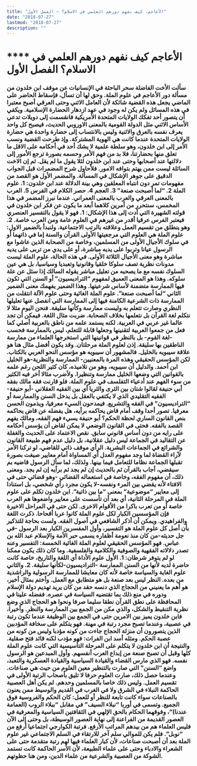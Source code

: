 ```yaml
---
title: "الأعاجم، كيف نفهم دورهم العلمي في الاسلام؟ – الفصل الأول"
date: "2018-07-27"
lastmod: "2018-07-27"
description: ""
---
```

# **** **الأعاجم كيف نفهم دورهم العلمي في الاسلام؟ الفصل الأول**

### سألت الأخت الفاضلة سحر الباحثة في الإنسانيات عن موقف ابن خلدون من مسألة دور الأعاجم في علوم الملة. وحق لها أن تسأل، فإسقاط الحاضر على الماضي يجعل هذه القضية شائكة لأن العامل الاثني وحتى العرقي أصبح معتبرا في هذه المسائل ولم يكن له وجود في عهد ازدهار الحضارة الإسلامية. ويكفي أن يتصور أحد تفكك الولايات المتحدة الأمريكية فانقسمت إلى دويلات تدعي الأساس الاثني مثل الدولة القومية بالمعنى الاوروبي الحديث، فيصبح كل واحد يعرف نفسه بالعرق والاثنية وليس بالانتساب إلى حضارة واحدة هي حضارة الولايات المتحدة عندما كانت هي الهوية المشتركة. وإذ طرحت القضية ونسب الأمر إلى ابن خلدون، وهو سلطة علمية لا يشك أحد في أحكامه على الاقل ما تعلق منها بحضارتنا، فلا بد من فهم الأمر وحسمه بصورة ترجع الأمور إلى دلالتها عند أصحابها وحتى عند ابن خلدون لئلا يقول ما لم يقل. ثم إن الاخت السائلة ليست ممن يهتم بتوافه الامور. فلأحاول شرح المضمرات قبل الجواب الدقيق على جوهر الإشكال في المسألة. والمضمر الأول هو القصد من مفهومات تمر دون انتباه المعلقين وهي بينة الدلالة عند ابن خلدون: 1. علوم الملة 2. “لما أصبحت صنعة” 3. العجم 4. حصر الكلام في الفرس 5. العرب بالمعنى العرقي والعرب بالمعنى العمراني. عندما نبرز المضمر في هذا المخمس، سنتحرر من أمرين كلاهما أبعد ما يكون عن فكر ابن خلدون في قولته الشهيرة التي أدت إلى هذا الإشكال: 1. فهو لا يقول بالتفسير العنصري فيعتبر الفرس عرقيا أقدر من غيرهم في العلوم عامة ومن العرب خاصة. 2. وهو ينطلق من تقسيم العمل وعلاقته بالرتب الاجتماعية. ولنبدأ بالضمير الاول: علوم الملة هي العلوم التي مرجعيتها الأولى القرآن والسنة إما في ذاتهما أو في سلوك الأجيال الأولى من المسلمين، وخاصة من الصحابة الذين عاشوا مع الرسول عيانا وتربوا على يديه مباشرة، أو على يدي من تربى على يديه مباشرة وهو معنى الأجيال الثلاثة الأولى. في هذه الحالة، علوم الملة ليست مدونات نظرية تصف سلوكا خلقيا وقانونيا وتعبديا وسياسيا، بل هي عين السلوك نفسه مع ما يصحبه من تعليل مباشر يقوله السالك إذا سئل عن علة سلوكه. وهذا هو المعنى العميق لمفهوم “التراديسيون” أو السنن التي تكون فيها الممارسة متضمنة لأساس شرعيتها. وهذا الضمير يفهمك معنى الضمير الثاني “لما أصبحت صنعة”. علوم الملة الغائية وحتى علوم الآلة انتقلت من الممارسة ذات الشرعية الكامنة فيها إلى الممارسة التي انفصل عنها تعليلها النظري وصارت تتعلم به وليست ممارسة وكأنها سليقة. فنحن اليوم مثلا لا نتكلم لغة القرآن بل نتعلمها بخلاف الصحابة. ضربت مثال اللغة. فيمكن أن تجد عالما غير عربي في العربية. لكنه يستمد علمه من ناطق بالعربية أصلي كما فعل من جمعوا العربية لتقنينها وجعلها قابلة للتعلم، ليس بالممارسة فحسب -لغة القوم- بل بالنظر في قوانينها التي استخرجها العلماء من ممارسة الناطقين بها سليقة. إذن لعلوم الملة مرحلتان. وقد يكون أفضل مثال هنا هو علاقة سيبويه بالخليل. فالمشهور أن سيبويه هو مؤسس النحو العربي بالكتاب. لكن المؤسس الحقيقي وهذه المرة بالمعنيين- الممارسة والنظرية-هو الخليل ابن أحمد. والدليل أن سيبويه، وهو من تلاميذه، كان كثير اللحن رغم علمه بالقوانين التي وضعها الخليل ممارسة وتنظيرا. ولأضرب مثالا أخر فيه الكثير من سوء الفهم عند أدعياء التفلسف في علوم الملة. فلو قارنت فقه مالك بفقه أبي حنيفة لقالوا شتان بين الثرى والثريا أي بين الفقيه العقلاني -أبو حنيفة-الفقيه التقليدي الذي لا يكتفي بالعقل بل يدخل السنن والممارسة أو “التراديسيون” في الفقه والتشريع. فيمدحون السيء معرفيا، ويذمون الحسن معرفيا. تصور أحدا وقف أمام قاض يحاكمه برأيه، هل يفضله عن قاض يحاكمه بنص القانون الساري لحظة الحكم؟ أبو حنيفة يسيء فهم الفقه، ومالك يفهم القصد بالفقه. فحتى في القانون الوضعي لا يمكن لقاض أن يؤسس أحكامه على رايه من دون أساس قانوني سابق. نقص الاعتماد على الحديث والغفلة عن التقاليد في الجماعة ليس دليل عقلانية، بل دليل عدم فهم طبيعة القانون والشرائع في الجماعات البشرية. الرأي موقف ذاتي للقاضي، لو تركنا الأمر لآراء القضاة لما وجد مفهوم العدل أي المساواة أمام معايير صيغت بصورة تقبلها الجماعة نظاما للتعامل فيما بينها. ولذلك، لما سأل الرسول قاضيه بم سيقضي، أجاب بالقرآن ثم بالحديث إن لم يجد ثم برأيه إن لم يجد. ومعنى ذلك، أن مفهوم الفقه، وخاصة في استعماله القضائي -وهو قضائي حتى في الافتاء لأنه يقضي بين المرء ونفسه-لا يكون مجرد رأي شخصي، بل استنادا إلى معايير “موضوعية” بمعنى “ما بين ذاتية”. ابن خلدون تكلم على علوم الملة في المرحلة الثانية، أي بعد أن تأسست على معايير واضعوها هم العرب خاصة أو من تعرب باكرا من الأقوام الاخرى. لكن حتى في المراحل الاخيرة فإن المؤسسين الكبار لكل علوم الملة كانوا عربا أقحاحا. ذكرت اللغة والفراهيدي. ويمكن أن أذكر الشافعي في أصول الفقه. ولست بحاجة للتذكير بأن أصل كل علوم الملة هو التفسير، وأول المفسرين الكبار بعد الرسول -في جل حديثه-من كان منذ نعومة أظفاره يسمى حبر الأمة والإسلام عبد الله بن عباس. فهو المؤسس الحقيقي لعلوم الملة الغائية الخمسة: التفسير وعنه تصدر دلالاته الفقهية والصوفية والكلامية والفلسفية. وما كان ذلك يكون ممكنا لو لم يتوفر شرطان: 1. الأول علوم الأداة أي اللغة والتاريخ، خاصة كانت حاضرة لديه لأنها من السنن الممارسة -التراديسيون-لكأنها سليقة. 2. والثاني علوم الغاية والسياسة خاصة لأنه كان معايشا للممارسة الرسولية والراشدية من بعده. النظر ليس بعد صنعة بل هو متطابق مع العمل. وأختم بمثال أخير، هو أهم ما يعنيني من الحجاج الذي دنسه حقد من كان يريد تهديم دولة الإسلام ودوره في منع ذلك بما تقتضيه السياسة في عصره. ففضله علينا في المحافظة على نطق القرآن نطقا سليما صرفا ونحوا هو الحجاج الذي وضع نظرية التنقيط والشكل، والذي مكن من الجمع بين الممارسة والنظر. وأخيرا، فابن خلدون يميز بين الامرين حتى في الجمع بين الوظيفة عندما تكون رتبة في عصبية، وعندما تصبح مجرد رتبة في مهنة. فهو يتكلم على سخافة المؤدبين الذين يتصورون أن منزلة الحجاج جاءت من كونه مؤدبا وليس من كونه من عصبة الحكم. ومثله أسد ابن الفرات: فهو مؤدب لكنه قائد فتح صقلية. والنتيجة أن ابن خلدون لا يتكلم على المرحلة التأسيسية التي كانت علوم الملة كلها وقبل أن تصبح صنعة من إبداع العرب أنفسهم. وأول المبدعين هو الرسول نفسه. فهو الذي مارس القضاء والقيادة السياسية والقيادة العسكرية والتعبد، واضع “السنن” التي صارت بالتنظير معين العلوم من حيث هي صناعات. وعندما حصل ذلك، صارت العلوم حرفا لا تليق بأصحاب الرتبة الأولى في تقسيم العمل. وليس ذلك خاصا بالمسلمين وحدهم. لم يكن أهل العصبية الحاكمة النبلاء في الشرق ولا في الغرب في القديم والوسيط ممن يعنون بالصناعات سواء كانت تابعة للنظر أو للعمل: كان الحكم والفروسية فوق الجميع. وتسمى في أوربا “نبلاء السيف” في مقابل “ببلاء الروب (العمامة عندنا)”، وفوقهما الحكام بالحق الإلهي في الثقافتين السياسية والمعرفية في العصور القديمة من الفراعنة إلى نهاية العصور الوسيطة، بل وحتى إلى الآن فليس العلماء هم من بيدهم المراتب الأرفع. فرتبة الكوارجي اجتماعيا أرفع من “نوبل”. فلم يكن للموالي سلم آخر للارتقاء في السلم الاجتماعي غير علوم الملة بعد أن أصبحت صناعات، لأن كبار العلماء فيها لهم رتبة متقدمة حتى على الشعراء والادباء وحتى على علماء الطبيعة، لأن الأسر الحاكمة كانت تستمد الشوكة من العصبية والشرعية من علماء الدين، ومن هنا حظوتهم.

###